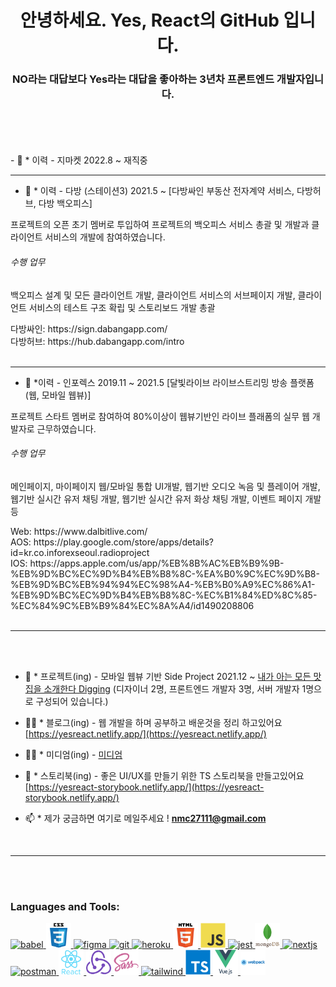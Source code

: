 <h1 align="center">안녕하세요. Yes, React의 GitHub 입니다.</h1>
<h3 align="center">NO라는 대답보다 Yes라는 대답을 좋아하는 3년차 프론트엔드 개발자입니다.</h3>
<br />
<br />

<br />
<br />
- 🔭 * 이력 - 지마켓 2022.8 ~ 재직중

<br />

---------------------------------------------------------------------
- 🔭 * 이력 - 다방 (스테이션3) 2021.5 ~ [다방싸인 부동산 전자계약 서비스, 다방허브, 다방 백오피스]

<p>프로젝트의 오픈 초기 멤버로 투입하여 프로젝트의 백오피스 서비스 총괄 및 개발과 클라이언트 서비스의 개발에 참여하였습니다.</p>
<h6>수행 업무</h6>
<p>백오피스 설계 및 모든 클라이언트 개발, 클라이언트 서비스의 서브페이지 개발, 클라이언트 서비스의 테스트 구조 확립 및 스토리보드 개발 총괄</p>
<div>
  다방싸인: https://sign.dabangapp.com/ <br />
  다방허브: https://hub.dabangapp.com/intro <br />
</div>

<br />

---------------------------------------------------------------------

- 🔭 *이력 - 인포렉스 2019.11 ~ 2021.5 [달빛라이브 라이브스트리밍 방송 플랫폼(웹, 모바일 웹뷰)]
<p>프로젝트 스타트 멤버로 참여하여 80%이상이 웹뷰기반인 라이브 플래폼의 실무 웹 개발자로 근무하였습니다.</p>
<h6>수행 업무</h6>
<p>메인페이지, 마이페이지 웹/모바일 통합 UI개발, 웹기반 오디오 녹음 및 플레이어 개발, 웹기반 실시간 유저 채팅 개발, 웹기반 실시간 유저 화상 채팅 개발, 이벤트 페이지 개발 등</p>
<div>
  Web: https://www.dalbitlive.com/ <br />
  AOS: https://play.google.com/store/apps/details?id=kr.co.inforexseoul.radioproject <br />
  IOS: https://apps.apple.com/us/app/%EB%8B%AC%EB%B9%9B-%EB%9D%BC%EC%9D%B4%EB%B8%8C-%EA%B0%9C%EC%9D%B8-%EB%9D%BC%EB%94%94%EC%98%A4-%EB%B0%A9%EC%86%A1-%EB%9D%BC%EC%9D%B4%EB%B8%8C-%EC%B1%84%ED%8C%85-%EC%84%9C%EB%B9%84%EC%8A%A4/id1490208806 <br />
</div>

<br />



---------------------------------------------------------------------
<br />
<br />

- 🤝 * 프로젝트(ing) - 모바일 웹뷰 기반 Side Project 2021.12 ~ [내가 아는 모든 맛집을 소개한다 Digging](https://gigifood.netlify.app/)
  (디자이너 2명, 프론트엔드 개발자 3명, 서버 개발자 1명으로 구성되어 있습니다.)

- 👨‍💻 * 블로그(ing) - 웹 개발을 하며 공부하고 배운것을 정리 하고있어요 [https://yesreact.netlify.app/](https://yesreact.netlify.app/)
- 👨‍💻 * 미디엄(ing) - [미디엄](https://medium.com/@nmc27111)

- 📝 * 스토리북(ing) - 좋은 UI/UX를 만들기 위한 TS 스토리북을 만들고있어요 [https://yesreact-storybook.netlify.app/](https://yesreact-storybook.netlify.app/)

<!-- - 🔭 * 저의 경력을 알려드릴게요 ! - https://www.notion.so/SangHan-Hwang-f666538c740c417198fbf414cbc2199c
 -->
- 📫 * 제가 궁금하면 여기로 메일주세요 ! **nmc27111@gmail.com**

<br />

---------------------------------------------------------------------
<br />
<br />

<p align="left">
</p>

<h3 align="left">Languages and Tools:</h3>
<p align="left"> <a href="https://babeljs.io/" target="_blank" rel="noreferrer"> <img src="https://www.vectorlogo.zone/logos/babeljs/babeljs-icon.svg" alt="babel" width="40" height="40"/> </a> <a href="https://www.w3schools.com/css/" target="_blank" rel="noreferrer"> <img src="https://raw.githubusercontent.com/devicons/devicon/master/icons/css3/css3-original-wordmark.svg" alt="css3" width="40" height="40"/> </a> <a href="https://www.figma.com/" target="_blank" rel="noreferrer"> <img src="https://www.vectorlogo.zone/logos/figma/figma-icon.svg" alt="figma" width="40" height="40"/> </a> <a href="https://git-scm.com/" target="_blank" rel="noreferrer"> <img src="https://www.vectorlogo.zone/logos/git-scm/git-scm-icon.svg" alt="git" width="40" height="40"/> </a> <a href="https://heroku.com" target="_blank" rel="noreferrer"> <img src="https://www.vectorlogo.zone/logos/heroku/heroku-icon.svg" alt="heroku" width="40" height="40"/> </a> <a href="https://www.w3.org/html/" target="_blank" rel="noreferrer"> <img src="https://raw.githubusercontent.com/devicons/devicon/master/icons/html5/html5-original-wordmark.svg" alt="html5" width="40" height="40"/> </a> <a href="https://developer.mozilla.org/en-US/docs/Web/JavaScript" target="_blank" rel="noreferrer"> <img src="https://raw.githubusercontent.com/devicons/devicon/master/icons/javascript/javascript-original.svg" alt="javascript" width="40" height="40"/> </a> <a href="https://jestjs.io" target="_blank" rel="noreferrer"> <img src="https://www.vectorlogo.zone/logos/jestjsio/jestjsio-icon.svg" alt="jest" width="40" height="40"/> </a> <a href="https://www.mongodb.com/" target="_blank" rel="noreferrer"> <img src="https://raw.githubusercontent.com/devicons/devicon/master/icons/mongodb/mongodb-original-wordmark.svg" alt="mongodb" width="40" height="40"/> </a> <a href="https://nextjs.org/" target="_blank" rel="noreferrer"> <img src="https://cdn.worldvectorlogo.com/logos/nextjs-2.svg" alt="nextjs" width="40" height="40"/> </a> <a href="https://postman.com" target="_blank" rel="noreferrer"> <img src="https://www.vectorlogo.zone/logos/getpostman/getpostman-icon.svg" alt="postman" width="40" height="40"/> </a> <a href="https://reactjs.org/" target="_blank" rel="noreferrer"> <img src="https://raw.githubusercontent.com/devicons/devicon/master/icons/react/react-original-wordmark.svg" alt="react" width="40" height="40"/> </a> <a href="https://redux.js.org" target="_blank" rel="noreferrer"> <img src="https://raw.githubusercontent.com/devicons/devicon/master/icons/redux/redux-original.svg" alt="redux" width="40" height="40"/> </a> <a href="https://sass-lang.com" target="_blank" rel="noreferrer"> <img src="https://raw.githubusercontent.com/devicons/devicon/master/icons/sass/sass-original.svg" alt="sass" width="40" height="40"/> </a> <a href="https://tailwindcss.com/" target="_blank" rel="noreferrer"> <img src="https://www.vectorlogo.zone/logos/tailwindcss/tailwindcss-icon.svg" alt="tailwind" width="40" height="40"/> </a> <a href="https://www.typescriptlang.org/" target="_blank" rel="noreferrer"> <img src="https://raw.githubusercontent.com/devicons/devicon/master/icons/typescript/typescript-original.svg" alt="typescript" width="40" height="40"/> </a> <a href="https://vuejs.org/" target="_blank" rel="noreferrer"> <img src="https://raw.githubusercontent.com/devicons/devicon/master/icons/vuejs/vuejs-original-wordmark.svg" alt="vuejs" width="40" height="40"/> </a> <a href="https://webpack.js.org" target="_blank" rel="noreferrer"> <img src="https://raw.githubusercontent.com/devicons/devicon/d00d0969292a6569d45b06d3f350f463a0107b0d/icons/webpack/webpack-original-wordmark.svg" alt="webpack" width="40" height="40"/> </a> </p>
